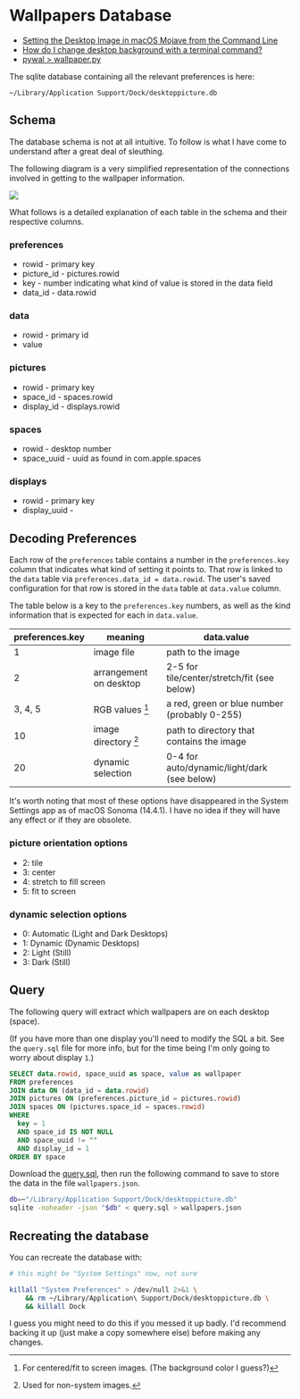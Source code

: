 
Wallpapers Database
===================

* [Setting the Desktop Image in macOS Mojave from the Command Line](https://www.tech-otaku.com/mac/setting-desktop-image-macos-mojave-from-command-line/)
* [How do I change desktop background with a terminal command?](https://apple.stackexchange.com/questions/40644/how-do-i-change-desktop-background-with-a-terminal-command)
* [pywal > wallpaper.py](https://github.com/dylanaraps/pywal/blob/master/pywal/wallpaper.py#L91)

The sqlite database containing all the relevant preferences is here:

`~/Library/Application Support/Dock/desktoppicture.db`

Schema
------

The database schema is not at all intuitive. To follow is what I have come to
understand after a great deal of sleuthing.

The following diagram is a very simplified representation of the connections
involved in getting to the wallpaper information.

[![][diagram-img]][diagram-url]

[diagram-img]: https://mermaid.ink/img/pako:eNplz0tqwzAQBuCrDLNyIM4BDOkqPUGzCoIwSGNHYD3QI6WE3L0jO84mK_0jffqRHqiDYRxwnMOvvlEqcD4pDzHxyIm95gzHI0SrS018tUamr23MDb5iUzmSfptlyJ9VhgptpmURbYG-hzvNlSUEsG7qOuto4t1OwNrVyJqutUpDgzl23bK3OLkG_eHQGO7RcXJkjXzuIWegsNzYscJBouGR6lwUKv8UWqO8gb-NLSHhMNKceY9US_j58xqHkipv6GRpSuTeKpK_hOBW9PwH60lxwg?type=png
[diagram-url]: https://mermaid-js.github.io/mermaid-live-editor/edit#pako:eNplz0tqwzAQBuCrDLNyIM4BDOkqPUGzCoIwSGNHYD3QI6WE3L0jO84mK_0jffqRHqiDYRxwnMOvvlEqcD4pDzHxyIm95gzHI0SrS018tUamr23MDb5iUzmSfptlyJ9VhgptpmURbYG-hzvNlSUEsG7qOuto4t1OwNrVyJqutUpDgzl23bK3OLkG_eHQGO7RcXJkjXzuIWegsNzYscJBouGR6lwUKv8UWqO8gb-NLSHhMNKceY9US_j58xqHkipv6GRpSuTeKpK_hOBW9PwH60lxwg

What follows is a detailed explanation of each table in the schema and their respective columns.

### preferences

* rowid      - primary key
* picture_id - pictures.rowid
* key        - number indicating what kind of value is stored in the data field
* data_id    - data.rowid

### data

* rowid - primary id
* value

### pictures

* rowid      - primary key
* space_id   - spaces.rowid
* display_id - displays.rowid

### spaces

* rowid      - desktop number
* space_uuid - uuid as found in com.apple.spaces

### displays

* rowid        -  primary key
* display_uuid -

Decoding Preferences
--------------------

Each row of the `preferences` table contains a number in the `preferences.key`
column that indicates what kind of setting it points to. That row is linked to
the `data` table via `preferences.data_id = data.rowid`. The user's saved
configuration for that row is stored in the `data` table at `data.value`
column.

The table below is a key to the `preferences.key` numbers, as well as the
kind information that is expected for each in `data.value`.


| preferences.key | meaning                | data.value                                   |
|-----------------|------------------------|----------------------------------------------|
| 1               | image file             | path to the image                            |
| 2               | arrangement on desktop | 2-5 for tile/center/stretch/fit (see below)  |
| 3, 4, 5         | RGB values [^1]        | a red, green or blue number (probably 0-255) |
| 10              | image directory [^2]   | path to directory that contains the image    |
| 20              | dynamic selection      | 0-4 for auto/dynamic/light/dark (see below)  |

[^1]: For centered/fit to screen images. (The background color I guess?)
[^2]: Used for non-system images.

It's worth noting that most of these options have disappeared in the System
Settings app as of macOS Sonoma (14.4.1). I have no idea if they will have any
effect or if they are obsolete.

### picture orientation options

- 2: tile
- 3: center
- 4: stretch to fill screen
- 5: fit to screen

### dynamic selection options

- 0: Automatic (Light and Dark Desktops)
- 1: Dynamic (Dynamic Desktops)
- 2: Light (Still)
- 3: Dark (Still)

Query
-----

The following query will extract which wallpapers are on each desktop (space).

(If you have more than one display you'll need to modify the SQL a bit. See the
`query.sql` file for more info, but for the time being I'm only going to worry
about display `1`.)

```sql
SELECT data.rowid, space_uuid as space, value as wallpaper
FROM preferences 
JOIN data ON (data_id = data.rowid) 
JOIN pictures ON (preferences.picture_id = pictures.rowid)
JOIN spaces ON (pictures.space_id = spaces.rowid)
WHERE
  key = 1
  AND space_id IS NOT NULL
  AND space_uuid != ""
  AND display_id = 1
ORDER BY space
```

Download the [query.sql](assets/query.sql), then run the following command to
save to store the data in the file `wallpapers.json`.

```bash
db=~"/Library/Application Support/Dock/desktoppicture.db"
sqlite -noheader -json "$db" < query.sql > wallpapers.json
```

## Recreating the database

You can recreate the database with:

```bash
# this might be "System Settings" now, not sure

killall "System Preferences" > /dev/null 2>&1 \
    && rm ~/Library/Application\ Support/Dock/desktoppicture.db \
    && killall Dock
```

I guess you might need to do this if you messed it up badly. I'd recommend
backing it up (just make a copy somewhere else) before making any changes.
